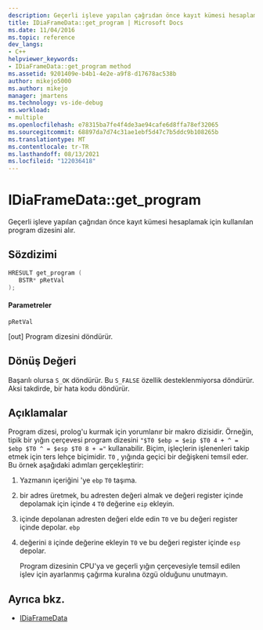 ```yaml
---
description: Geçerli işleve yapılan çağrıdan önce kayıt kümesi hesaplamak için kullanılan program dizesini alır.
title: IDiaFrameData::get_program | Microsoft Docs
ms.date: 11/04/2016
ms.topic: reference
dev_langs:
- C++
helpviewer_keywords:
- IDiaFrameData::get_program method
ms.assetid: 9201409e-b4b1-4e2e-a9f8-d17678ac538b
author: mikejo5000
ms.author: mikejo
manager: jmartens
ms.technology: vs-ide-debug
ms.workload:
- multiple
ms.openlocfilehash: e78315ba7fe4f4de3ae94cafe6d8ffa78ef32065
ms.sourcegitcommit: 68897da7d74c31ae1ebf5d47c7b5ddc9b108265b
ms.translationtype: MT
ms.contentlocale: tr-TR
ms.lasthandoff: 08/13/2021
ms.locfileid: "122036418"
---
```

# <a name="idiaframedataget_program"></a>IDiaFrameData::get_program
Geçerli işleve yapılan çağrıdan önce kayıt kümesi hesaplamak için kullanılan program dizesini alır.

## <a name="syntax"></a>Sözdizimi

```C++
HRESULT get_program ( 
   BSTR* pRetVal
);
```

#### <a name="parameters"></a>Parametreler
 `pRetVal`

[out] Program dizesini döndürür.

## <a name="return-value"></a>Dönüş Değeri
 Başarılı olursa `S_OK` döndürür. Bu `S_FALSE` özellik desteklenmiyorsa döndürür. Aksi takdirde, bir hata kodu döndürür.

## <a name="remarks"></a>Açıklamalar
 Program dizesi, prolog'u kurmak için yorumlanır bir makro dizisidir. Örneğin, tipik bir yığın çerçevesi program dizesini `"$T0 $ebp = $eip $T0 4 + ^ = $ebp $T0 ^ = $esp $T0 8 + ="` kullanabilir. Biçim, işleçlerin işlenenleri takip etmek için ters lehçe biçimidir. `T0` , yığında geçici bir değişkeni temsil eder. Bu örnek aşağıdaki adımları gerçekleştirir:

1. Yazmanın içeriğini 'ye `ebp` `T0` taşıma.

2. bir adres üretmek, bu adresten değeri almak ve değeri register içinde depolamak için içinde `4` `T0` değerine `eip` ekleyin.

3. içinde depolanan adresten değeri elde edin `T0` ve bu değeri register içinde depolar. `ebp`

4. değerini `8` içinde değerine ekleyin `T0` ve bu değeri register içinde `esp` depolar.

   Program dizesinin CPU'ya ve geçerli yığın çerçevesiyle temsil edilen işlev için ayarlanmış çağırma kuralına özgü olduğunu unutmayın.

## <a name="see-also"></a>Ayrıca bkz.
- [IDiaFrameData](../../debugger/debug-interface-access/idiaframedata.md)
